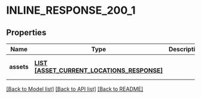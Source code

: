 # INLINE_RESPONSE_200_1

## Properties
Name | Type | Description | Notes
------------ | ------------- | ------------- | -------------
**assets** | [**LIST [ASSET_CURRENT_LOCATIONS_RESPONSE]**](AssetCurrentLocationsResponse.md) |  | [optional] [default to null]

[[Back to Model list]](../README.md#documentation-for-models) [[Back to API list]](../README.md#documentation-for-api-endpoints) [[Back to README]](../README.md)


